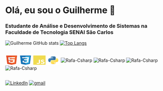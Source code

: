 # Olá, eu sou o Guilherme 👋

### Estudante de Análise e Desenvolvimento de Sistemas na Faculdade de Tecnologia SENAI São Carlos

![Guilherme GitHub stats](https://github-readme-stats.vercel.app/api?username=GuiiSoaress&show_icons=true&theme=vue-dark)
[![Top Langs](https://github-readme-stats.vercel.app/api/top-langs/?username=GuiiSoaress&layout=donut&theme=vue-dark)](https://github.com/anuraghazra/github-readme-stats)

<div style="display: inline_block"><br> 
  <img align="center" alt="Rafa-HTML" height="30" width="40" src="https://raw.githubusercontent.com/devicons/devicon/master/icons/html5/html5-original.svg"> 
  <img align="center" alt="Rafa-CSS" height="30" width="40" src="https://raw.githubusercontent.com/devicons/devicon/master/icons/css3/css3-original.svg">
  <img align="center" alt="Rafa-Js" height="30" width="40" src="https://raw.githubusercontent.com/devicons/devicon/master/icons/javascript/javascript-plain.svg">
  <img align="center" alt="Rafa-Python" height="30" width="40" src="https://raw.githubusercontent.com/devicons/devicon/master/icons/python/python-original.svg">
  <img align="center" alt="Rafa-Csharp" height="30" width="40" src="https://cdn.jsdelivr.net/gh/devicons/devicon@latest/icons/c/c-original.svg">
  <img align="center" alt="Rafa-Csharp" height="30" width="40" src="https://cdn.jsdelivr.net/gh/devicons/devicon@latest/icons/git/git-original.svg" />
  <img align="center" alt="Rafa-Csharp" height="30" width="40" src="https://cdn.jsdelivr.net/gh/devicons/devicon@latest/icons/arduino/arduino-original.svg" />
  <img align="center" alt="Rafa-Csharp" height="30" width="40" src="https://cdn.jsdelivr.net/gh/devicons/devicon@latest/icons/mysql/mysql-original.svg" />
          
</div>

## 
[![Linkedln](https://img.shields.io/badge/LinkedIn-0077B5?style=for-the-badge&logo=linkedin&logoColor=wh)](https://www.linkedin.com/in/guilhermessilva1/)
[![gmail](	https://img.shields.io/badge/Gmail-D14836?style=for-the-badge&logo=gmail&logoColor=white)](guihhsoaress@gmail.com)
